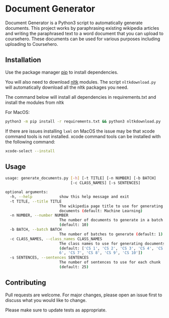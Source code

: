 # Document Generator

Document Generator is a Python3 script to automatically generate documents. This project works by paraphrasing existing wikipedia articles and writing the paraphrased text to a word document that you can upload to coursehero. These documents can be used for various purposes including uploading to Coursehero.

## Installation

Use the package manager [pip](https://pip.pypa.io/en/stable/) to install dependencies.

You will also need to download [nltk](https://www.nltk.org/) modules. The script `nltkdownload.py` will automatically download all the nltk packages you need.

The command below will install all dependencies in requirements.txt and install the modules from nltk

For MacOS:
```bash
python3 -m pip install -r requirements.txt && python3 nltkdownload.py
```

If there are issues installing `lxml` on MacOS the issue may be that xcode command tools is not installed. xcode command tools can be installed with the following command:
```bash
xcode-select --install
```
## Usage

```bash
usage: generate_documents.py [-h] [-t TITLE] [-n NUMBER] [-b BATCH]
                             [-c CLASS_NAMES] [-s SENTENCES]

optional arguments:
  -h, --help            show this help message and exit
  -t TITLE, --title TITLE
                        The wikipedia page title to use for generating
                        documents (default: Machine Learning)
  -n NUMBER, --number NUMBER
                        The number of documents to generate in a batch
                        (default: 10)
  -b BATCH, --batch BATCH
                        The number of batches to generate (default: 1)
  -c CLASS_NAMES, --class_names CLASS_NAMES
                        The class names to use for generating documents
                        (default: ['CS 1', 'CS 2', 'CS 3', 'CS 4', 'CS 5', 'CS
                        6', 'CS 7', 'CS 8', 'CS 9', 'CS 10'])
  -s SENTENCES, --sentences SENTENCES
                        The number of sentences to use for each chunk
                        (default: 25)

```

## Contributing

Pull requests are welcome. For major changes, please open an issue first to discuss what you would like to change.

Please make sure to update tests as appropriate.
